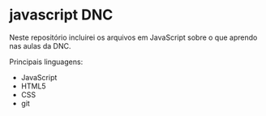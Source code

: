 # javascript DNC
Neste repositório incluirei os arquivos em JavaScript sobre o que aprendo nas aulas da DNC.

Principais linguagens:
- JavaScript
- HTML5
- CSS
- git